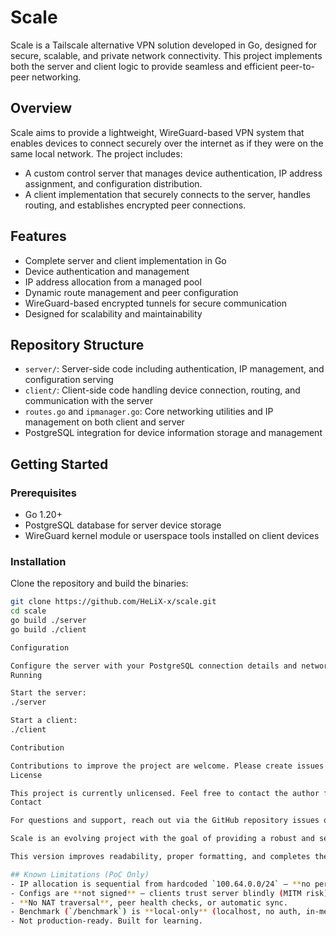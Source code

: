 # Scale

Scale is a Tailscale alternative VPN solution developed in Go, designed for secure, scalable, and private network connectivity. This project implements both the server and client logic to provide seamless and efficient peer-to-peer networking.

## Overview

Scale aims to provide a lightweight, WireGuard-based VPN system that enables devices to connect securely over the internet as if they were on the same local network. The project includes:

- A custom control server that manages device authentication, IP address assignment, and configuration distribution.
- A client implementation that securely connects to the server, handles routing, and establishes encrypted peer connections.

## Features

- Complete server and client implementation in Go
- Device authentication and management
- IP address allocation from a managed pool
- Dynamic route management and peer configuration
- WireGuard-based encrypted tunnels for secure communication
- Designed for scalability and maintainability

## Repository Structure

- `server/`: Server-side code including authentication, IP management, and configuration serving
- `client/`: Client-side code handling device connection, routing, and communication with the server
- `routes.go` and `ipmanager.go`: Core networking utilities and IP management on both client and server
- PostgreSQL integration for device information storage and management

## Getting Started

### Prerequisites

- Go 1.20+
- PostgreSQL database for server device storage
- WireGuard kernel module or userspace tools installed on client devices

### Installation

Clone the repository and build the binaries:

```bash
git clone https://github.com/HeLiX-x/scale.git
cd scale
go build ./server
go build ./client

Configuration

Configure the server with your PostgreSQL connection details and network settings. Clients need to be registered with the server to receive configuration and IP addresses.
Running

Start the server:
./server

Start a client:
./client

Contribution

Contributions to improve the project are welcome. Please create issues and pull requests for bug fixes, features, or documentation enhancements.
License

This project is currently unlicensed. Feel free to contact the author for licensing inquiries.
Contact

For questions and support, reach out via the GitHub repository issues or contact the author.

Scale is an evolving project with the goal of providing a robust and secure alternative to Tailscale for private networking needs.

This version improves readability, proper formatting, and completes the "Start a client" section. It’s suitable as a professional project README.

## Known Limitations (PoC Only)
- IP allocation is sequential from hardcoded `100.64.0.0/24` — **no persistence or concurrency safety**.
- Configs are **not signed** — clients trust server blindly (MITM risk).
- **No NAT traversal**, peer health checks, or automatic sync.
- Benchmark (`/benchmark`) is **local-only** (localhost, no auth, in-memory).
- Not production-ready. Built for learning.

